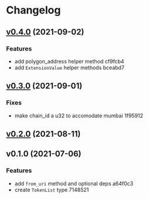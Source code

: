# Changelog

## [v0.4.0](https://github.com/telcoin/token-list/compare/v0.3.0...v0.4.0) (2021-09-02)

### Features

* add polygon_address helper method cf9fcb4
* add `ExtensionValue` helper methods bceabd7


## [v0.3.0](https://github.com/telcoin/token-list/compare/v0.2.0...v0.3.0) (2021-09-01)

### Fixes

* make chain_id a u32 to accomodate mumbai 1f95912


## [v0.2.0](https://github.com/telcoin/token-list/compare/v0.1.0...v0.2.0) (2021-08-11)


## v0.1.0 (2021-07-06)

### Features

* add `from_uri` method and optional deps a64f0c3
* create `TokenList` type 7148521


